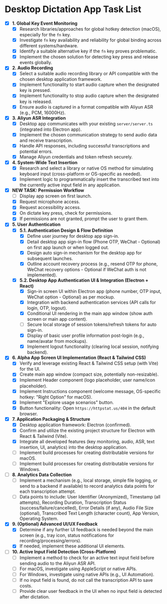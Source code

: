 # Desktop Dictation App Task List

- [x] **1. Global Key Event Monitoring**
    - [x] Research libraries/approaches for global hotkey detection (macOS), especially for the `fn` key.
    - [x] Investigate `fn` key availability and reliability for global binding across different systems/hardware.
    - [x] Identify a suitable alternative key if the `fn` key proves problematic.
    - [x] Implement the chosen solution for detecting key press and release events globally.
- [x] **2. Audio Recording**
    - [x] Select a suitable audio recording library or API compatible with the chosen desktop application framework.
    - [x] Implement functionality to start audio capture when the designated key is pressed.
    - [x] Implement functionality to stop audio capture when the designated key is released.
    - [x] Ensure audio is captured in a format compatible with Aliyun ASR (e.g., PCM, 16000Hz).
- [x] **3. Aliyun ASR Integration**
    - [x] Desktop app communicates with your existing `server/server.ts` (integrated into Electron app).
    - [x] Implement the chosen communication strategy to send audio data and receive transcription.
    - [x] Handle API responses, including successful transcriptions and potential errors.
    - [x] Manage Aliyun credentials and token refresh securely.
- [x] **4. System-Wide Text Insertion**
    - [x] Research and select a library or native OS method for simulating keyboard input (cross-platform or OS-specific as needed).
    - [x] Implement logic to programmatically insert the transcribed text into the currently active input field in any application.
- [x] **NEW TASK: Permission Workflow**
    - [ ] Display app screen on first launch.
    - [x] Request microphone access.
    - [x] Request accessibility access.
    - [x] On dictate key press, check for permissions.
    - [x] If permissions are not granted, prompt the user to grant them.
- [x] **5. User Authentication**
    - [x] **5.1. Authentication Design & Flow Definition**
        - [x] Define user journey for desktop app sign-in.
        - [x] Detail desktop app sign-in flow (Phone OTP, WeChat - Optional) on first app launch or when logged out.
        - [x] Design auto sign-in mechanism for the desktop app for subsequent launches.
        - [x] Outline account recovery process (e.g., resend OTP for phone, WeChat recovery options - Optional if WeChat auth is not implemented).
    - [x] **5.2. Desktop App Authentication UI & Integration (Electron + React)**
        - [x] Sign-in screen UI within Electron app (phone number, OTP input, WeChat option - Optional) as per mockup.
        - [x] Integration with backend authentication services (API calls for login, OTP, logout).
        - [x] Conditional UI rendering in the main app window (show auth screen or main app content).
        - [ ] Secure local storage of session tokens/refresh tokens for auto sign-in.
        - [x] Display of basic user profile information post-login (e.g., name/avatar from mockups).
        - [x] Implement logout functionality (clearing local session, notifying backend).
- [x] **6. Alpha App Screen UI Implementation (React & Tailwind CSS)**
    - [x] Verify and leverage existing React & Tailwind CSS setup (with Vite) for the UI.
    - [x] Create main app window (compact size, potentially non-resizable).
    - [x] Implement Header component (logo placeholder, user name/icon placeholder).
    - [x] Implement Instructions component (welcome message, OS-specific hotkey: "Right Option" for macOS).
    - [x] Implement "Explore usage scenarios" button.
    - [x] Button functionality: Open `https://httpstat.us/404` in the default browser.
- [x] **7. Application Packaging & Structure**
    - [x] Desktop application framework: Electron (confirmed).
    - [x] Confirm and utilize the existing project structure for Electron with React & Tailwind (Vite).
    - [x] Integrate all developed features (key monitoring, audio, ASR, text insertion, UI, analytics) into the desktop application.
    - [ ] Implement build processes for creating distributable versions for macOS.
    - [ ] Implement build processes for creating distributable versions for Windows.
- [ ] **8. Analytics Data Collection**
    - [ ] Implement a mechanism (e.g., local storage, simple file logging, or send to a backend if available) to record analytics data points for each transcription attempt.
    - [ ] Data points to include: User Identifier (Anonymized), Timestamp (all attempts), Recording Duration, Transcription Status (success/failure/cancelled), Error Details (if any), Audio File Size (optional), Transcribed Text Length (character count), App Version, Operating System.
- [x] **9. (Optional) Advanced UI/UX Feedback**
    - [x] Determine if any further UI feedback is needed beyond the main screen (e.g., tray icon, status notifications for recording/processing/errors).
    - [x] If needed, implement these additional UI elements.
- [ ] **10. Active Input Field Detection (Cross-Platform)**
    - [ ] Implement a method to check for an active text input field before sending audio to the Aliyun ASR API.
    - [ ] For macOS, investigate using AppleScript or native APIs.
    - [ ] For Windows, investigate using native APIs (e.g., UI Automation).
    - [ ] If no input field is found, do not call the transcription API to save costs.
    - [ ] Provide clear user feedback in the UI when no input field is detected after dictation.
